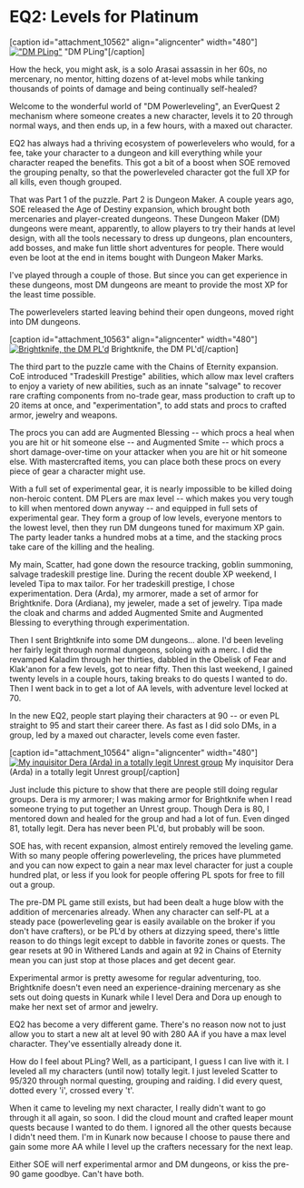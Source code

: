 # EQ2: Levels for Platinum

[caption id="attachment\_10562" align="aligncenter" width="480"][![](http://westkarana.com/wp-content/uploads/2013/01/EverQuest2-2013-01-06-17-47-31-84-480x351.jpg "\"DM PLing\"")](http://westkarana.com/wp-content/uploads/2013/01/EverQuest2-2013-01-06-17-47-31-84.jpg) "DM PLing"[/caption]

How the heck, you might ask, is a solo Arasai assassin in her 60s, no mercenary, no mentor, hitting dozens of at-level mobs while tanking thousands of points of damage and being continually self-healed?

Welcome to the wonderful world of "DM Powerleveling", an EverQuest 2 mechanism where someone creates a new character, levels it to 20 through normal ways, and then ends up, in a few hours, with a maxed out character.

EQ2 has always had a thriving ecosystem of powerlevelers who would, for a fee, take your character to a dungeon and kill everything while your character reaped the benefits. This got a bit of a boost when SOE removed the grouping penalty, so that the powerleveled character got the full XP for all kills, even though grouped.

That was Part 1 of the puzzle. Part 2 is Dungeon Maker. A couple years ago, SOE released the Age of Destiny expansion, which brought both mercenaries and player-created dungeons. These Dungeon Maker (DM) dungeons were meant, apparently, to allow players to try their hands at level design, with all the tools necessary to dress up dungeons, plan encounters, add bosses, and make fun little short adventures for people. There would even be loot at the end in items bought with Dungeon Maker Marks.

I've played through a couple of those. But since you can get experience in these dungeons, most DM dungeons are meant to provide the most XP for the least time possible.

The powerlevelers started leaving behind their open dungeons, moved right into DM dungeons.

[caption id="attachment\_10563" align="aligncenter" width="480"][![](http://westkarana.com/wp-content/uploads/2013/01/EverQuest2-2013-01-06-21-18-25-04-480x343.jpg "Brightknife, the DM PL'd")](http://westkarana.com/wp-content/uploads/2013/01/EverQuest2-2013-01-06-21-18-25-04.jpg) Brightknife, the DM PL'd[/caption]

The third part to the puzzle came with the Chains of Eternity expansion. CoE introduced "Tradeskill Prestige" abilities, which allow max level crafters to enjoy a variety of new abilities, such as an innate "salvage" to recover rare crafting components from no-trade gear, mass production to craft up to 20 items at once, and "experimentation", to add stats and procs to crafted armor, jewelry and weapons.

The procs you can add are Augmented Blessing -- which procs a heal when you are hit or hit someone else -- and Augmented Smite -- which procs a short damage-over-time on your attacker when you are hit or hit someone else. With mastercrafted items, you can place both these procs on every piece of gear a character might use.

With a full set of experimental gear, it is nearly impossible to be killed doing non-heroic content. DM PLers are max level -- which makes you very tough to kill when mentored down anyway -- and equipped in full sets of experimental gear. They form a group of low levels, everyone mentors to the lowest level, then they run DM dungeons tuned for maximum XP gain. The party leader tanks a hundred mobs at a time, and the stacking procs take care of the killing and the healing.

My main, Scatter, had gone down the resource tracking, goblin summoning, salvage tradeskill prestige line. During the recent double XP weekend, I leveled Tipa to max tailor. For her tradeskill prestige, I chose experimentation. Dera (Arda), my armorer, made a set of armor for Brightknife. Dora (Ardiana), my jeweler, made a set of jewelry. Tipa made the cloak and charms and added Augmented Smite and Augmented Blessing to everything through experimentation.

Then I sent Brightknife into some DM dungeons... alone. I'd been leveling her fairly legit through normal dungeons, soloing with a merc. I did the revamped Kaladim through her thirties, dabbled in the Obelisk of Fear and Klak'anon for a few levels, got to near fifty. Then this last weekend, I gained twenty levels in a couple hours, taking breaks to do quests I wanted to do. Then I went back in to get a lot of AA levels, with adventure level locked at 70.

In the new EQ2, people start playing their characters at 90 -- or even PL straight to 95 and start their career there. As fast as I did solo DMs, in a group, led by a maxed out character, levels come even faster.

[caption id="attachment\_10564" align="aligncenter" width="480"][![](http://westkarana.com/wp-content/uploads/2013/01/EverQuest2-2013-01-05-16-12-56-95-480x299.jpg "My inquisitor Dera (Arda) in a totally legit Unrest group")](http://westkarana.com/wp-content/uploads/2013/01/EverQuest2-2013-01-05-16-12-56-95.jpg) My inquisitor Dera (Arda) in a totally legit Unrest group[/caption]

Just include this picture to show that there are people still doing regular groups. Dera is my armorer; I was making armor for Brightknife when I read someone trying to put together an Unrest group. Though Dera is 80, I mentored down and healed for the group and had a lot of fun. Even dinged 81, totally legit. Dera has never been PL'd, but probably will be soon.

SOE has, with recent expansion, almost entirely removed the leveling game. With so many people offering powerleveling, the prices have plummeted and you can now expect to gain a near max level character for just a couple hundred plat, or less if you look for people offering PL spots for free to fill out a group.

The pre-DM PL game still exists, but had been dealt a huge blow with the addition of mercenaries already. When any character can self-PL at a steady pace (powerleveling gear is easily available on the broker if you don't have crafters), or be PL'd by others at dizzying speed, there's little reason to do things legit except to dabble in favorite zones or quests. The gear resets at 90 in Withered Lands and again at 92 in Chains of Eternity mean you can just stop at those places and get decent gear.

Experimental armor is pretty awesome for regular adventuring, too. Brightknife doesn't even need an experience-draining mercenary as she sets out doing quests in Kunark while I level Dera and Dora up enough to make her next set of armor and jewelry.

EQ2 has become a very different game. There's no reason now not to just allow you to start a new alt at level 90 with 280 AA if you have a max level character. They've essentially already done it.

How do I feel about PLing? Well, as a participant, I guess I can live with it. I leveled all my characters (until now) totally legit. I just leveled Scatter to 95/320 through normal questing, grouping and raiding. I did every quest, dotted every 'i', crossed every 't'. 

When it came to leveling my next character, I really didn't want to go through it all again, so soon. I did the cloud mount and crafted leaper mount quests because I wanted to do them. I ignored all the other quests because I didn't need them. I'm in Kunark now because I choose to pause there and gain some more AA while I level up the crafters necessary for the next leap.

Either SOE will nerf experimental armor and DM dungeons, or kiss the pre-90 game goodbye. Can't have both.

